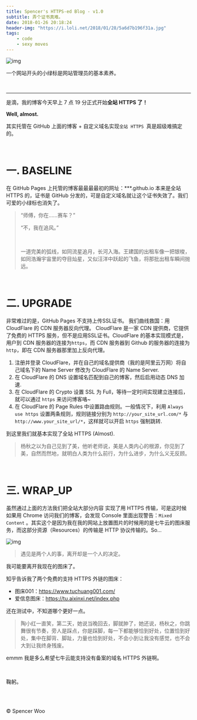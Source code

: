 ```yaml
---
title: Spencer's HTTPS-ed Blog - v1.0
subtitle: 弄个证书真难。
date: 2018-01-26 20:18:24
header-img: "https://i.loli.net/2018/01/28/5a6d7b196f31a.jpg"
tags:
    - code
    - sexy moves
---
```


![img](https://i.loli.net/2018/01/28/5a6d7b398184c.jpg)

一个网站开头的小绿标是网站管理员的基本素养。

<br>

---

是滴，我的博客今天早上 7 点 19 分正式开始**全站 HTTPS 了！**

**Well, almost.**

其实托管在 GitHub 上面的博客 + 自定义域名实现`全站 HTTPS `真是超级难搞定的。

<br>

# 一. BASELINE

在 GitHub Pages 上托管的博客最最最最初的网址：***.github.io 本来是全站 HTTPS 的，证书是 GitHub 分发的，可是自定义域名就让这个证书失效了。我们可爱的小绿标也消失了。

> “师傅，你在……赛车？”
>
> “不，我在追风。”
>
> <br>
>
> 一道完美的弧线，如同流星追月，长河入海。王建国的出租车像一把银梭，如同浩瀚宇宙里的夺目灿星，又似汪洋中跃起的飞鱼，将那批出租车瞬间抛远。

<br>

# 二. UPGRADE

非常难过的是，GitHub Pages 不支持上传SSL证书。 我们曲线救国：用 CloudFlare 的 CDN 服务器反向代理。
CloudFlare 是一家 CDN 提供商，它提供了免费的 HTTPS 服务，但不是应用SSL证书。CloudFlare 的基本实现模式是，用户到 CDN 服务器的连接为`https`，而 CDN 服务器到 Github 的服务器的连接为`http`，即在 CDN 服务器那里加上反向代理。

1. 注册并登录 CloudFlare，并在自己的域名提供商（我的是阿里云万网）将自己域名下的 Name Server 修改为 CloudFlare 的 Name Server.
2. 在 CloudFlare 的 DNS 设置域名匹配到自己的博客，然后启用动态 DNS 加速.
3. 在 CloudFlare 的 Crypto 设置 SSL 为 Full，等待一定时间实现建立连接后，就可以通过 `https` 来访问博客咯~
4. 在 CloudFlare 的 Page Rules 中设置路由规则。一般情况下，利用 `Always use https` 设置两条规则，规则链接分别为 `http://your_site_url.com/*` 与 `http://www.your_site_url/*`，这样就可以开启 `https` 强制跳转.

到这里我们就基本实现了全站 HTTPS (Almost).

> 杨秋之以为自己见到了美，他听老师说，美是人类内心的根源，你见到了美，自然而然地，就明白人类为什么前行，为什么进步，为什么义无反顾。

<br>

# 三. WRAP_UP

虽然通过上面的方法我们把全站大部分内容 实现了用 HTTPS 传输，可是这时候如果用 Chrome 访问我们的博客，会发现 Console 里面出现警告：`Mixed Content` 。其实这个是因为我在我的网站上放置图片的时候用的是七牛云的图床服务，而这部分资源（Resources）的传输是 HTTP 协议传输的。So...

![img](https://i.loli.net/2018/01/28/5a6d7b66971f9.jpg)

> 遇见是两个人的事，离开却是一个人的决定。

我可能要离开我现在的图床了。

知乎告诉我了两个免费的支持 HTTPS 外链的图床：

- 图床001：https://www.tuchuang001.com/
- 爱信息图床：https://tu.aixinxi.net/index.php

还在测试中，不知道哪个更好一点。

> 陶小红一直笑，第二天，她说当晚回去，脚就肿了，她还说，杨秋之，你跳舞很有节奏，旁人是踩点，你是踩脚，每一下都能够恰到好处，位置恰到好处，集中在脚背、脚趾，力量也恰到好处，不会小到让我没有感觉，也不会大到让我终身残废。

emmm 我是多么希望七牛云能支持没有备案的域名 HTTPS 外链啊。

<br>

鞠躬。

<br>

<br>

© Spencer Woo

